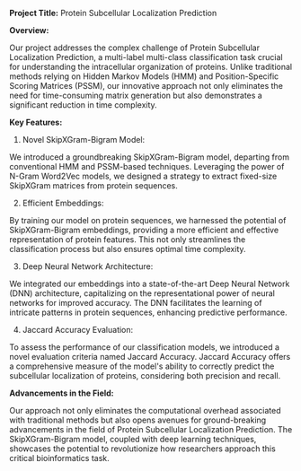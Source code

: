 **Project Title:** Protein Subcellular Localization Prediction 

**Overview:**

Our project addresses the complex challenge of Protein Subcellular Localization Prediction, a multi-label multi-class classification task crucial for understanding the intracellular organization of proteins. Unlike traditional methods relying on Hidden Markov Models (HMM) and Position-Specific Scoring Matrices (PSSM), our innovative approach not only eliminates the need for time-consuming matrix generation but also demonstrates a significant reduction in time complexity.

**Key Features:**
1. Novel SkipXGram-Bigram Model:

We introduced a groundbreaking SkipXGram-Bigram model, departing from conventional HMM and PSSM-based techniques.
Leveraging the power of N-Gram Word2Vec models, we designed a strategy to extract fixed-size SkipXGram matrices from protein sequences.

2. Efficient Embeddings:

By training our model on protein sequences, we harnessed the potential of SkipXGram-Bigram embeddings, providing a more efficient and effective representation of protein features.
This not only streamlines the classification process but also ensures optimal time complexity.

3. Deep Neural Network Architecture:

We integrated our embeddings into a state-of-the-art Deep Neural Network (DNN) architecture, capitalizing on the representational power of neural networks for improved accuracy.
The DNN facilitates the learning of intricate patterns in protein sequences, enhancing predictive performance.

4. Jaccard Accuracy Evaluation:

To assess the performance of our classification models, we introduced a novel evaluation criteria named Jaccard Accuracy.
Jaccard Accuracy offers a comprehensive measure of the model's ability to correctly predict the subcellular localization of proteins, considering both precision and recall.

**Advancements in the Field:**

Our approach not only eliminates the computational overhead associated with traditional methods but also opens avenues for ground-breaking advancements in the field of Protein Subcellular Localization Prediction. The SkipXGram-Bigram model, coupled with deep learning techniques, showcases the potential to revolutionize how researchers approach this critical bioinformatics task.

